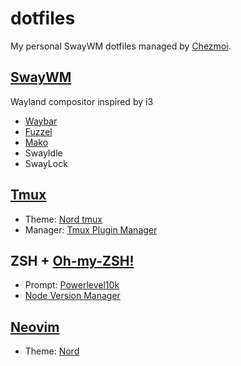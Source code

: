 # dotfiles

My personal SwayWM dotfiles managed by [Chezmoi](https://github.com/twpayne/chezmoi).

## [SwayWM](https://github.com/swaywm/sway)
Wayland compositor inspired by i3
  - [Waybar](https://github.com/Alexays/Waybar)
  - [Fuzzel](https://codeberg.org/dnkl/fuzzel)
  - [Mako](https://github.com/emersion/mako)
  - SwayIdle
  - SwayLock

## [Tmux](https://github.com/tmux/tmux)
- Theme: [Nord tmux](https://github.com/arcticicestudio/nord-tmux)
- Manager: [Tmux Plugin Manager](https://github.com/tmux-plugins/tpm)


## ZSH + [Oh-my-ZSH!](https://github.com/ohmyzsh/ohmyzsh)
- Prompt: [Powerlevel10k](https://github.com/romkatv/powerlevel10k)
- [Node Version Manager](https://github.com/nvm-sh/nvm)

## [Neovim](https://github.com/neovim/neovim)
- Theme: [Nord](https://github.com/arcticicestudio/nord-vim)